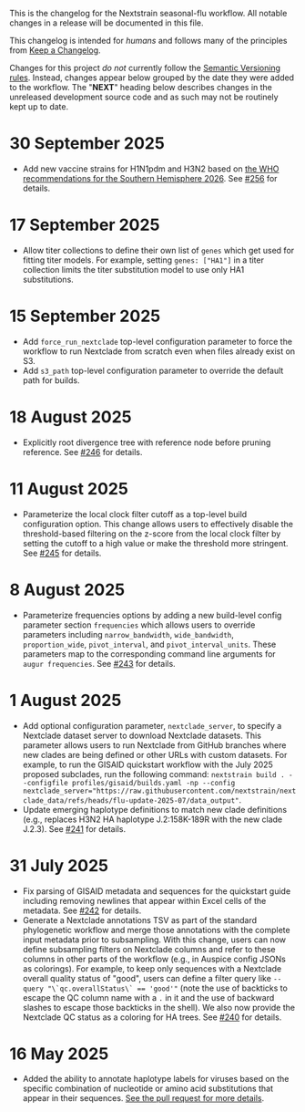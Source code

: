 This is the changelog for the Nextstrain seasonal-flu workflow.
All notable changes in a release will be documented in this file.

This changelog is intended for _humans_ and follows many of the principles from [Keep a Changelog](https://keepachangelog.com/en/1.0.0/).

Changes for this project _do not_ currently follow the [Semantic Versioning rules](https://semver.org/spec/v2.0.0.html).
Instead, changes appear below grouped by the date they were added to the workflow.
The "__NEXT__" heading below describes changes in the unreleased development source code and as such may not be routinely kept up to date.

# 30 September 2025

- Add new vaccine strains for H1N1pdm and H3N2 based on [the WHO recommendations for the Southern Hemisphere 2026](https://www.who.int/news/item/26-09-2025-recommendations-announced-for-influenza-vaccine-composition-for-the-2026-southern-hemisphere-influenza-season). See [#256](https://github.com/nextstrain/seasonal-flu/pull/256) for details.

# 17 September 2025

- Allow titer collections to define their own list of `genes` which get used for fitting titer models. For example, setting `genes: ["HA1"]` in a titer collection limits the titer substitution model to use only HA1 substitutions.

# 15 September 2025

- Add `force_run_nextclade` top-level configuration parameter to force the workflow to run Nextclade from scratch even when files already exist on S3.
- Add `s3_path` top-level configuration parameter to override the default path for builds.

# 18 August 2025

- Explicitly root divergence tree with reference node before pruning reference. See [#246](https://github.com/nextstrain/seasonal-flu/pull/246) for details.

# 11 August 2025

- Parameterize the local clock filter cutoff as a top-level build configuration option. This change allows users to effectively disable the threshold-based filtering on the z-score from the local clock filter by setting the cutoff to a high value or make the threshold more stringent. See [#245](https://github.com/nextstrain/seasonal-flu/pull/245) for details.

# 8 August 2025

- Parameterize frequencies options by adding a new build-level config parameter section `frequencies` which allows users to override parameters including `narrow_bandwidth`, `wide_bandwidth`, `proportion_wide`, `pivot_interval`, and `pivot_interval_units`. These parameters map to the corresponding command line arguments for `augur frequencies`. See [#243](https://github.com/nextstrain/seasonal-flu/pull/243) for details.

# 1 August 2025

- Add optional configuration parameter, `nextclade_server`, to specify a Nextclade dataset server to download Nextclade datasets. This parameter allows users to run Nextclade from GitHub branches where new clades are being defined or other URLs with custom datasets. For example, to run the GISAID quickstart workflow with the July 2025 proposed subclades, run the following command: `nextstrain build . --configfile profiles/gisaid/builds.yaml -np --config nextclade_server="https://raw.githubusercontent.com/nextstrain/nextclade_data/refs/heads/flu-update-2025-07/data_output"`.
- Update emerging haplotype definitions to match new clade definitions (e.g., replaces H3N2 HA haplotype J.2:158K-189R with the new clade J.2.3). See [#241](https://github.com/nextstrain/seasonal-flu/pull/241) for details.

# 31 July 2025

 - Fix parsing of GISAID metadata and sequences for the quickstart guide including removing newlines that appear within Excel cells of the metadata. See [#242](https://github.com/nextstrain/seasonal-flu/pull/242) for details.
 - Generate a Nextclade annotations TSV as part of the standard phylogenetic workflow and merge those annotations with the complete input metadata prior to subsampling. With this change, users can now define subsampling filters on Nextclade columns and refer to these columns in other parts of the workflow (e.g., in Auspice config JSONs as colorings). For example, to keep only sequences with a Nextclade overall quality status of "good", users can define a filter query like ```--query "\`qc.overallStatus\` == 'good'"``` (note the use of backticks to escape the QC column name with a `.` in it and the use of backward slashes to escape those backticks in the shell). We also now provide the Nextclade QC status as a coloring for HA trees. See [#240](https://github.com/nextstrain/seasonal-flu/pull/240) for details.

# 16 May 2025

 - Added the ability to annotate haplotype labels for viruses based on the specific combination of nucleotide or amino acid substitutions that appear in their sequences. [See the pull request for more details](https://github.com/nextstrain/seasonal-flu/pull/221).
